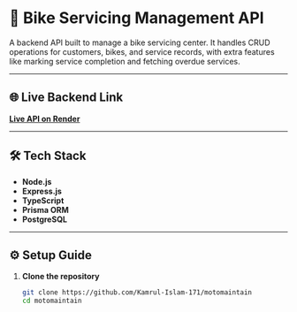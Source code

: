 # 🚀 Bike Servicing Management API

A backend API built to manage a bike servicing center. It handles CRUD operations for customers, bikes, and service records, with extra features like marking service completion and fetching overdue services.

---

## 🌐 Live Backend Link

**[Live API on Render](https://moto-maintain.vercel.app/)**  

---

## 🛠 Tech Stack

- **Node.js**
- **Express.js**
- **TypeScript**
- **Prisma ORM**
- **PostgreSQL**

---

## ⚙️ Setup Guide

1. **Clone the repository**
   ```bash
   git clone https://github.com/Kamrul-Islam-171/motomaintain
   cd motomaintain

